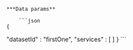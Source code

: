     ***Data params**

        ```json
    {
  "datasetId" : "firstOne",
  "services" : [ ]
}
        ```
